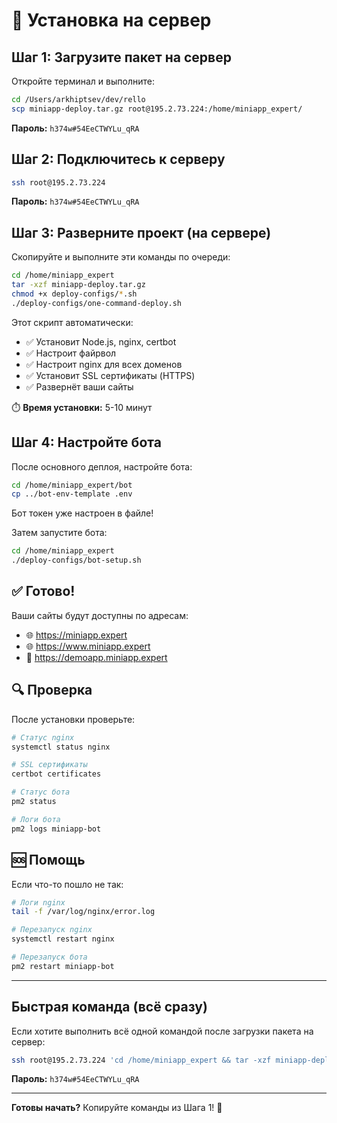 # 🚀 Установка на сервер

## Шаг 1: Загрузите пакет на сервер

Откройте терминал и выполните:

```bash
cd /Users/arkhiptsev/dev/rello
scp miniapp-deploy.tar.gz root@195.2.73.224:/home/miniapp_expert/
```

**Пароль:** `h374w#54EeCTWYLu_qRA`

## Шаг 2: Подключитесь к серверу

```bash
ssh root@195.2.73.224
```

**Пароль:** `h374w#54EeCTWYLu_qRA`

## Шаг 3: Разверните проект (на сервере)

Скопируйте и выполните эти команды по очереди:

```bash
cd /home/miniapp_expert
tar -xzf miniapp-deploy.tar.gz
chmod +x deploy-configs/*.sh
./deploy-configs/one-command-deploy.sh
```

Этот скрипт автоматически:
- ✅ Установит Node.js, nginx, certbot
- ✅ Настроит файрвол
- ✅ Настроит nginx для всех доменов
- ✅ Установит SSL сертификаты (HTTPS)
- ✅ Развернёт ваши сайты

⏱️ **Время установки:** 5-10 минут

## Шаг 4: Настройте бота

После основного деплоя, настройте бота:

```bash
cd /home/miniapp_expert/bot
cp ../bot-env-template .env
```

Бот токен уже настроен в файле!

Затем запустите бота:

```bash
cd /home/miniapp_expert
./deploy-configs/bot-setup.sh
```

## ✅ Готово!

Ваши сайты будут доступны по адресам:
- 🌐 https://miniapp.expert
- 🌐 https://www.miniapp.expert
- 📱 https://demoapp.miniapp.expert

## 🔍 Проверка

После установки проверьте:

```bash
# Статус nginx
systemctl status nginx

# SSL сертификаты
certbot certificates

# Статус бота
pm2 status

# Логи бота
pm2 logs miniapp-bot
```

## 🆘 Помощь

Если что-то пошло не так:

```bash
# Логи nginx
tail -f /var/log/nginx/error.log

# Перезапуск nginx
systemctl restart nginx

# Перезапуск бота
pm2 restart miniapp-bot
```

---

## Быстрая команда (всё сразу)

Если хотите выполнить всё одной командой после загрузки пакета на сервер:

```bash
ssh root@195.2.73.224 'cd /home/miniapp_expert && tar -xzf miniapp-deploy.tar.gz && chmod +x deploy-configs/*.sh && ./deploy-configs/one-command-deploy.sh && cd bot && cp ../bot-env-template .env && cd /home/miniapp_expert && ./deploy-configs/bot-setup.sh'
```

**Пароль:** `h374w#54EeCTWYLu_qRA`

---

**Готовы начать?** Копируйте команды из Шага 1! 🚀

